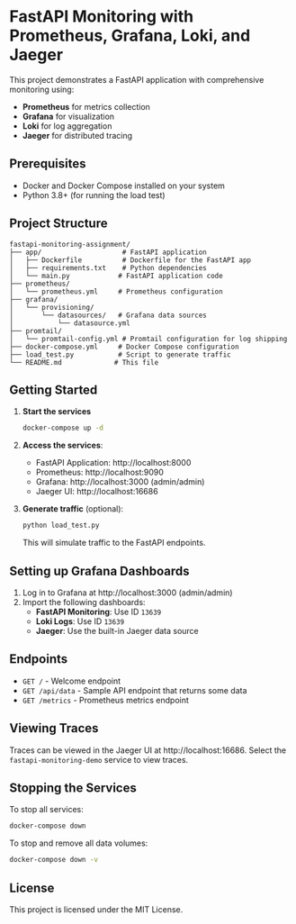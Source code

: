 # FastAPI Monitoring with Prometheus, Grafana, Loki, and Jaeger

This project demonstrates a FastAPI application with comprehensive monitoring using:
- **Prometheus** for metrics collection
- **Grafana** for visualization
- **Loki** for log aggregation
- **Jaeger** for distributed tracing

## Prerequisites

- Docker and Docker Compose installed on your system
- Python 3.8+ (for running the load test)

## Project Structure

```
fastapi-monitoring-assignment/
├── app/                    # FastAPI application
│   ├── Dockerfile          # Dockerfile for the FastAPI app
│   ├── requirements.txt    # Python dependencies
│   └── main.py            # FastAPI application code
├── prometheus/            
│   └── prometheus.yml     # Prometheus configuration
├── grafana/
│   └── provisioning/
│       └── datasources/   # Grafana data sources
│           └── datasource.yml
├── promtail/
│   └── promtail-config.yml # Promtail configuration for log shipping
├── docker-compose.yml     # Docker Compose configuration
├── load_test.py           # Script to generate traffic
└── README.md             # This file
```

## Getting Started

1. **Start the services**
   ```bash
   docker-compose up -d
   ```

2. **Access the services**:
   - FastAPI Application: http://localhost:8000
   - Prometheus: http://localhost:9090
   - Grafana: http://localhost:3000 (admin/admin)
   - Jaeger UI: http://localhost:16686

3. **Generate traffic** (optional):
   ```bash
   python load_test.py
   ```
   This will simulate traffic to the FastAPI endpoints.

## Setting up Grafana Dashboards

1. Log in to Grafana at http://localhost:3000 (admin/admin)
2. Import the following dashboards:
   - **FastAPI Monitoring**: Use ID `13639`
   - **Loki Logs**: Use ID `13639`
   - **Jaeger**: Use the built-in Jaeger data source

## Endpoints

- `GET /` - Welcome endpoint
- `GET /api/data` - Sample API endpoint that returns some data
- `GET /metrics` - Prometheus metrics endpoint

## Viewing Traces

Traces can be viewed in the Jaeger UI at http://localhost:16686. Select the `fastapi-monitoring-demo` service to view traces.

## Stopping the Services

To stop all services:
```bash
docker-compose down
```

To stop and remove all data volumes:
```bash
docker-compose down -v
```

## License

This project is licensed under the MIT License.
